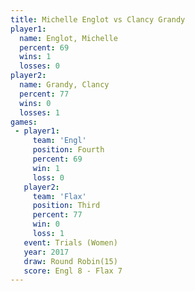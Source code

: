```yaml
---
title: Michelle Englot vs Clancy Grandy
player1:                
  name: Englot, Michelle
  percent: 69           
  wins: 1               
  losses: 0             
player2:                
  name: Grandy, Clancy  
  percent: 77           
  wins: 0               
  losses: 1             
games:
 - player1:          
     team: 'Engl'    
     position: Fourth
     percent: 69     
     win: 1          
     loss: 0         
   player2:         
     team: 'Flax'   
     position: Third
     percent: 77    
     win: 0         
     loss: 1        
   event: Trials (Women) 
   year: 2017            
   draw: Round Robin(15) 
   score: Engl 8 - Flax 7
---
```

